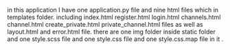 in this application I have one application.py file and nine html files which in templates folder.
including index.html register.html login.html channels.html channel.html create_private.html private_channel.html files as well as layout.html and error.html file.
there are one img folder inside static folder and one style.scss file and one style.css file and one style.css.map file in it .
